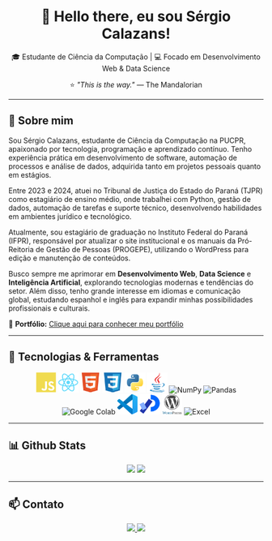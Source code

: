 <h1 align="center">👋 Hello there, eu sou Sérgio Calazans!</h1>

<p align="center">
  🎓 Estudante de Ciência da Computação | 💻 Focado em Desenvolvimento Web & Data Science
</p>

<p align="center">
  ⭐️ <i>"This is the way."</i> — The Mandalorian
</p>

---

## 📝 Sobre mim

Sou Sérgio Calazans, estudante de Ciência da Computação na PUCPR, apaixonado por tecnologia, programação e aprendizado contínuo. Tenho experiência prática em desenvolvimento de software, automação de processos e análise de dados, adquirida tanto em projetos pessoais quanto em estágios.  

Entre 2023 e 2024, atuei no Tribunal de Justiça do Estado do Paraná (TJPR) como estagiário de ensino médio, onde trabalhei com Python, gestão de dados, automação de tarefas e suporte técnico, desenvolvendo habilidades em ambientes jurídico e tecnológico.  

Atualmente, sou estagiário de graduação no Instituto Federal do Paraná (IFPR), responsável por atualizar o site institucional e os manuais da Pró-Reitoria de Gestão de Pessoas (PROGEPE), utilizando o WordPress para edição e manutenção de conteúdos.  

Busco sempre me aprimorar em **Desenvolvimento Web**, **Data Science** e **Inteligência Artificial**, explorando tecnologias modernas e tendências do setor. Além disso, tenho grande interesse em idiomas e comunicação global, estudando espanhol e inglês para expandir minhas possibilidades profissionais e culturais.

🔗 **Portfólio:** [Clique aqui para conhecer meu portfólio](https://portfolio-ten-lemon-23.vercel.app/)

---

## 🚀 Tecnologias & Ferramentas

<p align="center">
  <!-- Frontend -->
  <img src="https://raw.githubusercontent.com/devicons/devicon/master/icons/javascript/javascript-plain.svg" alt="JavaScript" width="40" height="40"/>
  <img src="https://raw.githubusercontent.com/devicons/devicon/master/icons/react/react-original.svg" alt="React" width="40" height="40"/>
  <img src="https://raw.githubusercontent.com/devicons/devicon/master/icons/html5/html5-original.svg" alt="HTML5" width="40" height="40"/>
  <img src="https://raw.githubusercontent.com/devicons/devicon/master/icons/css3/css3-original.svg" alt="CSS3" width="40" height="40"/>

  <!-- Backend -->
  <img src="https://raw.githubusercontent.com/devicons/devicon/master/icons/python/python-original.svg" alt="Python" width="40" height="40"/>
  <img src="https://raw.githubusercontent.com/devicons/devicon/master/icons/java/java-original.svg" alt="Java" width="40" height="40"/>

  <!-- Data Science -->
  <img src="https://numpy.org/images/logo.svg" alt="NumPy" width="40" height="40"/>
  <img src="https://pandas.pydata.org/static/img/pandas_mark.svg" alt="Pandas" width="40" height="40"/>
  <img src="https://colab.research.google.com/img/colab_favicon_256px.png" alt="Google Colab" width="40" height="40"/>

  <!-- IDEs / Softwares -->
  <img src="https://raw.githubusercontent.com/devicons/devicon/master/icons/vscode/vscode-original.svg" alt="VS Code" width="40" height="40"/>
  <img src="https://raw.githubusercontent.com/devicons/devicon/master/icons/processing/processing-original.svg" alt="Processing" width="40" height="40"/>
  <img src="https://raw.githubusercontent.com/devicons/devicon/master/icons/wordpress/wordpress-original.svg" alt="WordPress" width="40" height="40"/>
  <img src="https://img.icons8.com/?size=512&id=117561&format=png" alt="Excel" width="40" height="40"/>
</p>

---

## 📊 Github Stats

<p align="center">
  <img height="180em" src="https://github-readme-stats.vercel.app/api?username=sergiocalazans&show_icons=true&theme=tokyonight&include_all_commits=true&count_private=true"/>
  <img height="180em" src="https://github-readme-stats.vercel.app/api/top-langs/?username=sergiocalazans&layout=compact&langs_count=7&theme=tokyonight"/>
</p>

---

## 📫 Contato

<p align="center">
  <a href="mailto:calazanssergiohenrique@gmail.com" target="_blank">
    <img src="https://img.shields.io/badge/-Gmail-%23333?style=for-the-badge&logo=gmail&logoColor=white"/>
  </a>
  <a href="https://www.linkedin.com/in/sergiocalazans/" target="_blank">
    <img src="https://img.shields.io/badge/-LinkedIn-%230077B5?style=for-the-badge&logo=linkedin&logoColor=white"/>
  </a>
</p>

